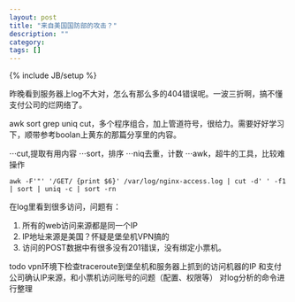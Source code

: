```yaml
---
layout: post
title: "来自美国国防部的攻击？"
description: ""
category: 
tags: []
---
```

{% include JB/setup %}

昨晚看到服务器上log不大对，怎么有那么多的404错误呢。一波三折啊，搞不懂支付公司的烂网络了。

awk sort grep uniq cut，多个程序组合，加上管道符号，很给力。需要好好学习下，顺带参考boolan上黄东的那篇分享里的内容。

⋅⋅⋅cut,提取有用内容
⋅⋅⋅sort，排序
⋅⋅⋅niq去重，计数
⋅⋅⋅awk，超牛的工具，比较难操作

```shell
awk -F'"' '/GET/ {print $6}' /var/log/nginx-access.log | cut -d' ' -f1 | sort | uniq -c | sort -rn
```


在log里看到很多访问，问题有：

1. 所有的web访问来源都是同一个IP
2. IP地址来源是美国？怀疑是堡垒机VPN搞的
3. 访问的POST数据中有很多没有201错误，没有绑定小票机。

todo
    vpn环境下检查traceroute到堡垒机和服务器上抓到的访问机器的IP
    和支付公司确认IP来源，和小票机访问账号的问题（配置、权限等）
    对log分析的命令进行整理

